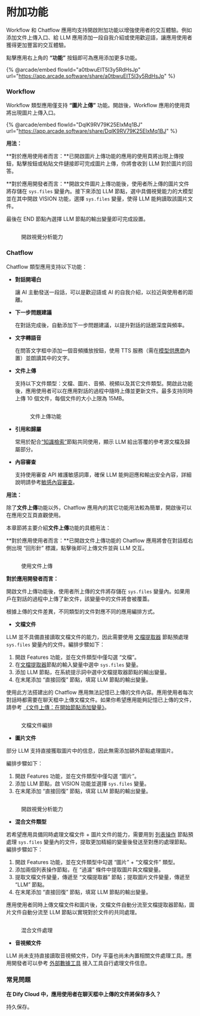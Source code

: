 # 附加功能

Workflow 和 Chatflow 應用均支持開啟附加功能以增強使用者的交互體驗。例如添加文件上傳入口、給 LLM 應用添加一段自我介紹或使用歡迎語，讓應用使用者獲得更加豐富的交互體驗。

點擊應用右上角的 **“功能”** 按鈕即可為應用添加更多功能。

{% @arcade/embed flowId="a0tbwuEIT5I3y5RdHsJp" url="https://app.arcade.software/share/a0tbwuEIT5I3y5RdHsJp" %}

### Workflow

Workflow 類型應用僅支持 **“圖片上傳”** 功能。開啟後，Workflow 應用的使用頁將出現圖片上傳入口。

{% @arcade/embed flowId="DqlK9RV79K25ElxMq1BJ" url="https://app.arcade.software/share/DqlK9RV79K25ElxMq1BJ" %}

**用法：**

**對於應用使用者而言：**已開啟圖片上傳功能的應用的使用頁將出現上傳按鈕，點擊按鈕或粘貼文件鏈接即可完成圖片上傳，你將會收到 LLM 對於圖片的回答。

**對於應用開發者而言：**開啟文件圖片上傳功能後，使用者所上傳的圖片文件將存儲在 `sys.files` 變量內。接下來添加 LLM 節點，選中具備視覺能力的大模型並在其中開啟 VISION 功能，選擇 `sys.files` 變量，使得 LLM 能夠讀取該圖片文件。

最後在 END 節點內選擇 LLM 節點的輸出變量即可完成設置。

<figure><img src="../../.gitbook/assets/image (7).png" alt=""><figcaption><p>開啟視覺分析能力</p></figcaption></figure>

### Chatflow

Chatflow 類型應用支持以下功能：

*   **對話開場白**

    讓 AI 主動發送一段話，可以是歡迎語或 AI 的自我介紹，以拉近與使用者的距離。
*   **下一步問題建議**

    在對話完成後，自動添加下一步問題建議，以提升對話的話題深度與頻率。
*   **文字轉語音**

    在問答文字框中添加一個音頻播放按鈕，使用 TTS 服務（需在[模型供應商](../../getting-started/readme/model-providers.md)內置）並朗讀其中的文字。
*   **文件上傳**

    支持以下文件類型：文檔、圖片、音頻、視頻以及其它文件類型。開啟此功能後，應用使用者可以在應用對話的過程中隨時上傳並更新文件。最多支持同時上傳 10 個文件，每個文件的大小上限為 15MB。

    <figure><img src="../../.gitbook/assets/image (8).png" alt=""><figcaption><p>文件上傳功能</p></figcaption></figure>


*   **引用和歸屬**

    常用於配合[“知識檢索”](node/knowledge-retrieval.md)節點共同使用，顯示 LLM 給出答覆的參考源文檔及歸屬部分。
*   **內容審查**

    支持使用審查 API 維護敏感詞庫，確保 LLM 能夠迴應和輸出安全內容，詳細說明請參考[敏感內容審查](../application-orchestrate/app-toolkits/moderation-tool.md)。

**用法：**

除了**文件上傳**功能以外，Chatflow 應用內的其它功能用法較為簡單，開啟後可以在應用交互頁直觀使用。

本章節將主要介紹**文件上傳**功能的具體用法：

**對於應用使用者而言：**已開啟文件上傳功能的 Chatflow 應用將會在對話框右側出現 “回形針” 標識，點擊後即可上傳文件並與 LLM 交互。

<figure><img src="../../.gitbook/assets/image (9).png" alt=""><figcaption><p>使用文件上傳</p></figcaption></figure>

**對於應用開發者而言：**

開啟文件上傳功能後，使用者所上傳的文件將存儲在 `sys.files` 變量內。如果用戶在對話的過程中上傳了新文件，該變量中的文件將會被覆蓋。

根據上傳的文件差異，不同類型的文件對應不同的應用編排方式。

* **文檔文件**

LLM 並不具備直接讀取文檔文件的能力，因此需要使用 [文檔提取器](node/doc-extractor.md) 節點預處理 `sys.files` 變量內的文件。編排步驟如下：

1. 開啟 Features 功能，並在文件類型中僅勾選 “文檔”。
2. 在[文檔提取器](node/doc-extractor.md)節點的輸入變量中選中 `sys.files` 變量。
3. 添加 LLM 節點，在系統提示詞中選中文檔提取器節點的輸出變量。
4. 在末尾添加 “直接回復” 節點，填寫 LLM 節點的輸出變量。

使用此方法搭建出的 Chatflow 應用無法記憶已上傳的文件內容。應用使用者每次對話時都需要在聊天框中上傳文檔文件。如果你希望應用能夠記憶已上傳的文件，請參考 [《文件上傳：在開始節點添加變量》](file-upload.md#fang-fa-er-zai-tian-jia-wen-jian-bian-liang)。

<figure><img src="../../.gitbook/assets/image (372).png" alt=""><figcaption><p>文檔文件編排</p></figcaption></figure>

* **圖片文件**

部分 LLM 支持直接獲取圖片中的信息，因此無需添加額外節點處理圖片。

編排步驟如下：

1. 開啟 Features 功能，並在文件類型中僅勾選 “圖片”。
2. 添加 LLM 節點，啟 VISION 功能並選擇 `sys.files` 變量。
3. 在末尾添加 “直接回復” 節點，填寫 LLM 節點的輸出變量。

<figure><img src="../../.gitbook/assets/image (3).png" alt=""><figcaption><p>開啟視覺分析能力</p></figcaption></figure>

* **混合文件類型**

若希望應用具備同時處理文檔文件 + 圖片文件的能力，需要用到 [列表操作](node/list-operator.md) 節點預處理 `sys.files` 變量內的文件，提取更加精細的變量後發送至對應的處理節點。編排步驟如下：

1. 開啟 Features 功能，並在文件類型中勾選 “圖片” + “文檔文件” 類型。
2. 添加兩個列表操作節點，在 “過濾” 條件中提取圖片與文檔變量。
3. 提取文檔文件變量，傳遞至 “文檔提取器” 節點；提取圖片文件變量，傳遞至 “LLM” 節點。
4. 在末尾添加 “直接回復” 節點，填寫 LLM 節點的輸出變量。

應用使用者同時上傳文檔文件和圖片後，文檔文件自動分流至文檔提取器節點，圖片文件自動分流至 LLM 節點以實現對於文件的共同處理。

<figure><img src="../../.gitbook/assets/image (16).png" alt=""><figcaption><p>混合文件處理</p></figcaption></figure>

* **音視頻文件**

&#x20;LLM 尚未支持直接讀取音視頻文件，Dify 平臺也尚未內置相關文件處理工具。應用開發者可以參考 [外部數據工具](../extension/api-based-extension/external-data-tool.md) 接入工具自行處理文件信息。



### 常見問題

**在 Dify Cloud 中，應用使用者在聊天框中上傳的文件將保存多久？**

持久保存。



